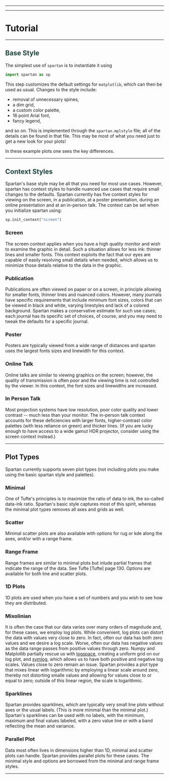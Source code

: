 ____
____
# Tutorial
____


## <span style="color:#18453b">Base Style</span>


The simplest use of `spartan` is to instantiate it using

```python
import spartan as sp
```

This step customizes the default settings for `matplotlib`, which can then be used as usual. Changes to the style include:

* removal of unnecessary spines,
* a dim grid,
* a custom color palette,
* 16 point Arial font,
* fancy legend,

and so on. This is implemented through the `spartan.mplstyle` file; all of the details can be found in that file. This may be most of what you need just to get a new look for your plots! 

In these example plots one sees the key differences. 

____

## <span style="color:#18453b">Context Styles</span>

Spartan's base style may be all that you need for most use cases. However, spartan has context styles to handle nuanced use cases that require small changes to the defaults. Spartan currently has five context styles for viewing on the screen, in a publication, at a poster presentation, during an online presentation and at an in-person talk. The context can be set when you initialize spartan using:
```python
sp.init_context("screen")
```


### Screen

The screen context applies when you have a high quality monitor and wish to examine the graphic in detail. Such a situation allows for less ink: thinner lines and smaller fonts. This context exploits the fact that our eyes are capable of easily resolving small details when needed, which allows us to minimize those details relative to the data in the graphic.

### Publication

Publications are often viewed on paper or on a screen, in principle allowing for smaller fonts, thinner lines and nuanced colors. However, many journals have specific requirements that include minimum font sizes, colors that can be viewed in black and white, varying linestyles and lack of a colored background. Spartan makes a conservative estimate for such use cases; each journal has its specific set of choices, of course, and you may need to tweak the defaults for a specific journal. 


### Poster

Posters are typically viewed from a wide range of distances and spartan uses the largest fonts sizes and linewidth for this context. 


### Online Talk

Online talks are similar to viewing graphics on the screen; however, the quality of transmission is often poor and the viewing time is not controlled by the viewer. In this context, the font sizes and linewidths are increased.

### In Person Talk

Most projection systems have low resolution, poor color quality and lower contrast -- much less than your monitor. The in-person talk context accounts for these deficiencies with larger fonts, higher-contrast color palettes (with less reliance on green) and thicker lines. (If you are lucky enough to have access to a wide gamut HDR projector, consider using the screen context instead.)


____
## Plot Types

Spartan currently supports seven plot types (not including plots you make using the basic spartan style and palettes). 

### Minimal

One of Tufte's principles is to maximize the ratio of data to ink, the so-called data-ink ratio. Spartan's basic style captures most of this spirit, whereas the minimal plot types removes all axes and grids as well.


### Scatter

Minimal scatter plots are also available with options for rug or kde along the axes, and/or with a range frame.

### Range Frame

Range frames are similar to minimal plots but inlude partial frames that indicate the range of the data. See Tufte [Tufte] page 130. Options are available for both line and scatter plots.


### 1D Plots

1D plots are used when you have a set of numbers and you wish to see how they are distributed.


### Mixolinian

It is often the case that our data varies over many orders of magnitude and, for these cases, we employ log plots. While convenient, log plots can distort the data with values very close to zero. In fact, often our data has both zero values and we desire a log scale. Worse, often our data has negative values as the data range passes from positive values through zero. Numpy and Matplotlib partially rescue us with [logspace](https://numpy.org/doc/stable/reference/generated/numpy.logspace.html), creating a uniform grid on our log plot, and [symlog](https://matplotlib.org/3.1.0/gallery/scales/symlog_demo.html), which allows us to have both positive and negative log scales. Values close to zero remain an issue. Spartan provides a plot type that mixes linear with logarithmic by employing a linear scale around zero, thereby not distorting smalle values and allowing for values close to or equal to zero; outside of this linear region, the scale is logarithmic. 


### Sparklines

Spartan provides sparklines, which are typically very small line plots without axes or the usual labels. (This is more minimal than the minimal plot.) Spartan's sparklines can be used with no labels, with the minimum, maximum and final values labeled, with a zero value line or with a band reflecting the mean and variance.


### Parallel Plot

Data most often lives in dimensions higher than 1D, minimal and scatter plots can handle. Spartan provides parallel plots for these cases. The minimal style and options are borrowed from the minimal and range frame styles.

___

